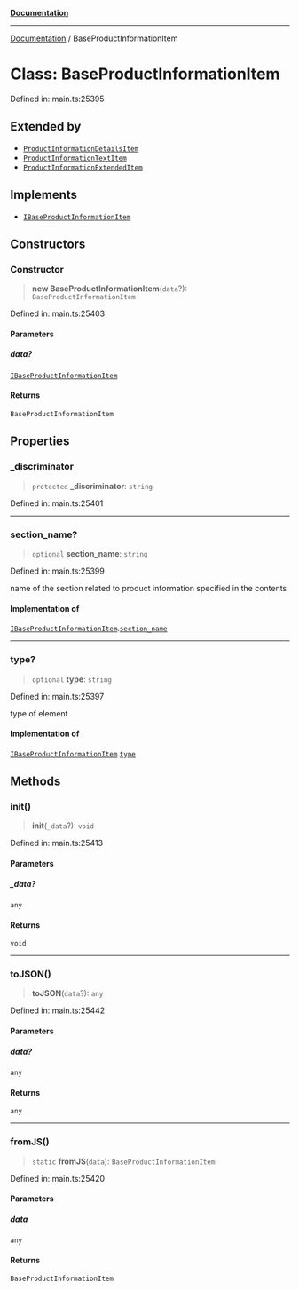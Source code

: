 [**Documentation**](../README.md)

***

[Documentation](../README.md) / BaseProductInformationItem

# Class: BaseProductInformationItem

Defined in: main.ts:25395

## Extended by

- [`ProductInformationDetailsItem`](ProductInformationDetailsItem.md)
- [`ProductInformationTextItem`](ProductInformationTextItem.md)
- [`ProductInformationExtendedItem`](ProductInformationExtendedItem.md)

## Implements

- [`IBaseProductInformationItem`](../interfaces/IBaseProductInformationItem.md)

## Constructors

### Constructor

> **new BaseProductInformationItem**(`data`?): `BaseProductInformationItem`

Defined in: main.ts:25403

#### Parameters

##### data?

[`IBaseProductInformationItem`](../interfaces/IBaseProductInformationItem.md)

#### Returns

`BaseProductInformationItem`

## Properties

### \_discriminator

> `protected` **\_discriminator**: `string`

Defined in: main.ts:25401

***

### section\_name?

> `optional` **section\_name**: `string`

Defined in: main.ts:25399

name of the section related to product information specified in the contents

#### Implementation of

[`IBaseProductInformationItem`](../interfaces/IBaseProductInformationItem.md).[`section_name`](../interfaces/IBaseProductInformationItem.md#section_name)

***

### type?

> `optional` **type**: `string`

Defined in: main.ts:25397

type of element

#### Implementation of

[`IBaseProductInformationItem`](../interfaces/IBaseProductInformationItem.md).[`type`](../interfaces/IBaseProductInformationItem.md#type)

## Methods

### init()

> **init**(`_data`?): `void`

Defined in: main.ts:25413

#### Parameters

##### \_data?

`any`

#### Returns

`void`

***

### toJSON()

> **toJSON**(`data`?): `any`

Defined in: main.ts:25442

#### Parameters

##### data?

`any`

#### Returns

`any`

***

### fromJS()

> `static` **fromJS**(`data`): `BaseProductInformationItem`

Defined in: main.ts:25420

#### Parameters

##### data

`any`

#### Returns

`BaseProductInformationItem`
